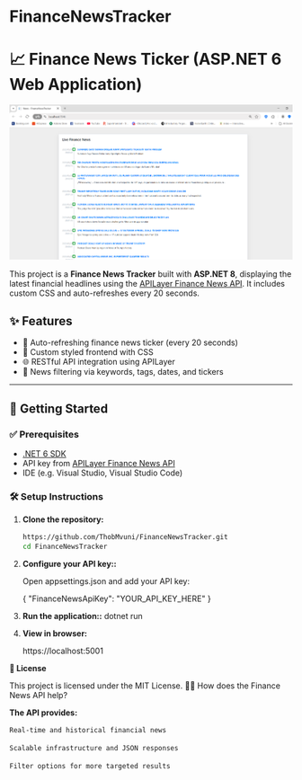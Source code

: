 # FinanceNewsTracker

# 📈 Finance News Ticker (ASP.NET 6 Web Application)

![Finance News Ticker Screenshot](screenshot1.png)


This project is a **Finance News Tracker** built with **ASP.NET 8**, displaying the latest financial headlines using the [APILayer Finance News API](https://apilayer.com/marketplace/finance-news-api). It includes custom CSS and auto-refreshes every 20 seconds.

## ✨ Features

- 🔁 Auto-refreshing finance news ticker (every 20 seconds)
- 🎨 Custom styled frontend with CSS
- 🌐 RESTful API integration using APILayer
- 🔎 News filtering via keywords, tags, dates, and tickers

---

## 🚀 Getting Started

### ✅ Prerequisites

- [.NET 6 SDK](https://dotnet.microsoft.com/en-us/download/dotnet/6.0)
- API key from [APILayer Finance News API](https://apilayer.com/marketplace/finance-news-api)
- IDE (e.g. Visual Studio, Visual Studio Code)

### 🛠️ Setup Instructions

1. **Clone the repository:**

   ```bash
   https://github.com/ThobMvuni/FinanceNewsTracker.git
   cd FinanceNewsTracker

2. **Configure your API key::**

   Open appsettings.json and add your API key:

   {
  "FinanceNewsApiKey": "YOUR_API_KEY_HERE"
}

3. **Run the application::**
   dotnet run

4. **View in browser:**

   https://localhost:5001

**📄 License**

This project is licensed under the MIT License.
🙋‍♀️ How does the Finance News API help?

**The API provides:**

    Real-time and historical financial news

    Scalable infrastructure and JSON responses

    Filter options for more targeted results


